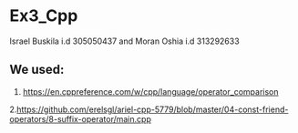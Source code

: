 # Ex3_Cpp

Israel Buskila i.d 305050437 and Moran Oshia i.d 313292633


## We used:
  1. https://en.cppreference.com/w/cpp/language/operator_comparison

  2.https://github.com/erelsgl/ariel-cpp-5779/blob/master/04-const-friend-operators/8-suffix-operator/main.cpp
